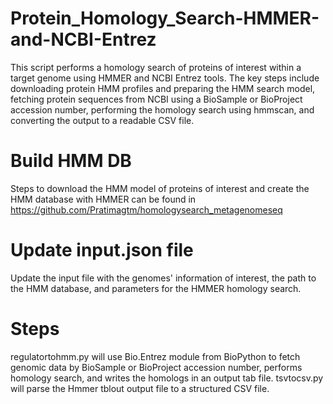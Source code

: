# Protein_Homology_Search-HMMER-and-NCBI-Entrez

This script performs a homology search of proteins of interest within a target genome using HMMER and NCBI Entrez tools. The key steps include downloading protein HMM profiles and preparing the HMM search model, fetching protein sequences from NCBI using a BioSample or BioProject accession number, performing the homology search using hmmscan, and converting the output to a readable CSV file.

# Build HMM DB
Steps to download the HMM model of proteins of interest and create the HMM database with HMMER can be found in https://github.com/Pratimagtm/homologysearch_metagenomeseq

# Update input.json file 
Update the input file with the genomes' information of interest, the path to the HMM database, and parameters for the HMMER homology search.

# Steps
regulatortohmm.py will use Bio.Entrez module from BioPython to fetch genomic data by BioSample or BioProject accession number, performs homology search, and writes the homologs in an output tab file.
tsvtocsv.py will parse the Hmmer tblout output file to a structured CSV file.
